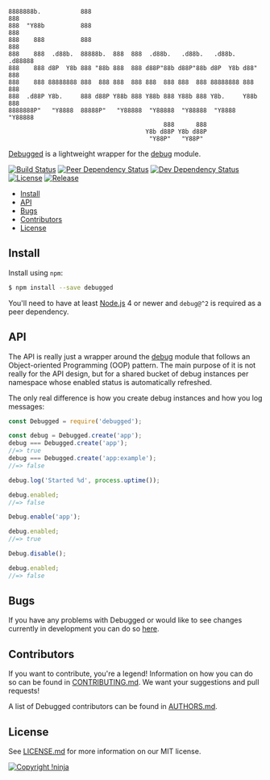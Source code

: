     8888888b.           888                                               888
    888  "Y88b          888                                               888
    888    888          888                                               888
    888    888  .d88b.  88888b.  888  888  .d88b.   .d88b.   .d88b.   .d88888
    888    888 d8P  Y8b 888 "88b 888  888 d88P"88b d88P"88b d8P  Y8b d88" 888
    888    888 88888888 888  888 888  888 888  888 888  888 88888888 888  888
    888  .d88P Y8b.     888 d88P Y88b 888 Y88b 888 Y88b 888 Y8b.     Y88b 888
    8888888P"   "Y8888  88888P"   "Y88888  "Y88888  "Y88888  "Y8888   "Y88888
                                               888      888
                                          Y8b d88P Y8b d88P
                                           "Y88P"   "Y88P"

[Debugged](https://github.com/NotNinja/debugged) is a lightweight wrapper for the
[debug](https://www.npmjs.com/package/debug) module.

[![Build Status](https://img.shields.io/travis/NotNinja/debugged/develop.svg?style=flat-square)](https://travis-ci.org/NotNinja/debugged)
[![Peer Dependency Status](https://img.shields.io/david/peer/NotNinja/debugged.svg?style=flat-square)](https://david-dm.org/NotNinja/debugged?type=peer)
[![Dev Dependency Status](https://img.shields.io/david/dev/NotNinja/debugged.svg?style=flat-square)](https://david-dm.org/NotNinja/debugged?type=dev)
[![License](https://img.shields.io/npm/l/debugged.svg?style=flat-square)](https://github.com/NotNinja/debugged/blob/master/LICENSE.md)
[![Release](https://img.shields.io/npm/v/debugged.svg?style=flat-square)](https://www.npmjs.com/package/debugged)

* [Install](#install)
* [API](#api)
* [Bugs](#bugs)
* [Contributors](#contributors)
* [License](#license)

## Install

Install using `npm`:

``` bash
$ npm install --save debugged
```

You'll need to have at least [Node.js](https://nodejs.org) 4 or newer and `debug@^2` is required as a peer dependency.

## API

The API is really just a wrapper around the [debug](https://www.npmjs.com/package/debug) module that follows an
Object-oriented Programming (OOP) pattern. The main purpose of it is not really for the API design, but for a shared
bucket of debug instances per namespace whose enabled status is automatically refreshed.

The only real difference is how you create debug instances and how you log messages:

``` javascript
const Debugged = require('debugged');

const debug = Debugged.create('app');
debug === Debugged.create('app');
//=> true
debug === Debugged.create('app:example');
//=> false

debug.log('Started %d', process.uptime());

debug.enabled;
//=> false

Debug.enable('app');

debug.enabled;
//=> true

Debug.disable();

debug.enabled;
//=> false
```

## Bugs

If you have any problems with Debugged or would like to see changes currently in development you can do so
[here](https://github.com/NotNinja/debugged/issues).

## Contributors

If you want to contribute, you're a legend! Information on how you can do so can be found in
[CONTRIBUTING.md](https://github.com/NotNinja/debugged/blob/master/CONTRIBUTING.md). We want your suggestions and pull
requests!

A list of Debugged contributors can be found in
[AUTHORS.md](https://github.com/NotNinja/debugged/blob/master/AUTHORS.md).

## License

See [LICENSE.md](https://github.com/NotNinja/debugged/raw/master/LICENSE.md) for more information on our MIT license.

[![Copyright !ninja](https://cdn.rawgit.com/NotNinja/branding/master/assets/copyright/base/not-ninja-copyright-186x25.png)](https://not.ninja)
